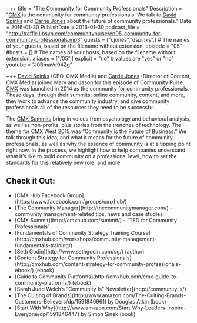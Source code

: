 +++
title = "The Community for Community Professionals"
Description = "[CMX](http://cmxhub.com/) is the community for community professionals. We talk to [David Spinks](https://twitter.com/davidspinks) and [Carrie Jones](https://twitter.com/caremjo) about the future of community professionals."
Date = 2016-01-30
PublishDate = 2016-01-30
podcast_file = "http://traffic.libsyn.com/communitypulse/ep05-community-for-community-professionals.mp3"
guests = ["cjones","dspinks",] # The names of your guests, based on the filename without extension.
episode = "05"
#hosts = [] # The names of your hosts, based on the filename without extension.
aliases = ["/05",]
explicit = "no" # values are "yes" or "no"
youtube = "J0BmaVd94Zg"

+++
[David Spinks](https://twitter.com/davidspinks) (CEO, CMX Media) and [Carrie Jones](https://twitter.com/caremjo) (Director of Content, CMX Media) joined Mary and Jason for this episode of Community Pulse. [CMX](http://cmxhub.com/) was launched in 2014 as the community for community professionals. These days, through their summits, online community, content, and more, they work to advance the community industry, and give community professionals all of the resources they need to be successful.

The [CMX Summits](http://cmxhub.com/summit) bring in voices from psychology and behavioral analysis, as well as non-profits, plus stories from the trenches of technology. The theme for CMX West 2015 was “Community is the Future of Business.” We talk through this idea, and what it means for the future of community professionals, as well as why the essence of community is at a tipping point right now. In the process, we highlight how to help companies understand what it’s like to build community on a professional level, how to set the standards for this relatively new role, and more.

<h2>Check it Out:</h2>
<ul><li>[CMX Hub Facebook Group](https://www.facebook.com/groups/cmxhub/)</li>
<li>[The Community Manager](http://thecommunitymanager.com/) - community management-related tips, news and case studies</li>
<li>[CMX Summit](http://cmxhub.com/summit/) - “TED for Community Professionals”</li>
<li>[Fundamentals of Community Strategy Training Course](http://cmxhub.com/workshops/community-management-fundamentals-training/)</li>
<li>[Seth Godin](http://www.sethgodin.com/sg/) (author)</li>
<li>[Content Strategy for Community Professionals](http://cmxhub.com/content-strategy-for-community-professionals-ebook/) (ebook)</li>
<li>[Guide to Community Platforms](http://cmxhub.com/cmx-guide-to-community-platforms/) (ebook)</li>
<li>[Sarah Judd Welch’s “Community Is” Newsletter](http://community.is/)</li>
<li>[The Culting of Brands](http://www.amazon.com/The-Culting-Brands-Customers-Believers/dp/1591840961) by Douglas Atkin (book)</li>
<li>[Start With Why](http://www.amazon.com/Start-Why-Leaders-Inspire-Everyone/dp/1591846447) by Simon Sinek (book)</li>
